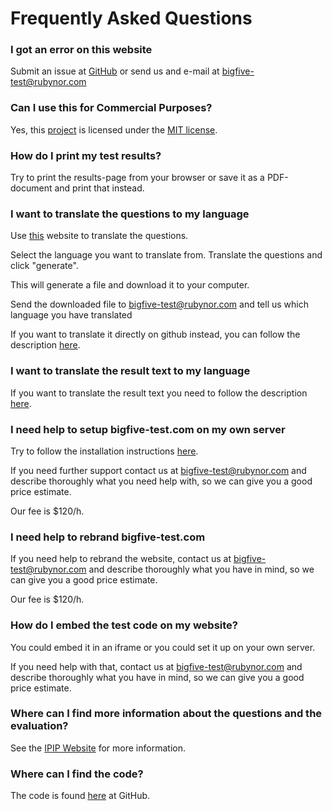# Frequently Asked Questions


### I got an error on this website

Submit an issue at [GitHub](https://github.com/rubynor/bigfive-web) or send us
and e-mail at bigfive-test@rubynor.com

### Can I use this for Commercial Purposes?

Yes, this [project](https://github.com/rubynor/bigfive-web) is licensed under the [MIT
license](https://en.wikipedia.org/wiki/MIT_License).

### How do I print my test results?

Try to print the results-page from your browser or save it as a PDF-document and
print that instead.

### I want to translate the questions to my language

Use [this](https://b5.translations.alheimsins.net/b5-johnson-120-ipip-neo-pi-r)
website to translate the questions.

Select the language you want to translate from. Translate the questions and
click "generate".

This will generate a file and download it to your computer.

Send the downloaded file to bigfive-test@rubynor.com and tell us which language you have translated

If you want to translate it directly on github instead, you can follow the description
[here](https://github.com/Alheimsins/b5-johnson-120-ipip-neo-pi-r/blob/master/README.md#help-wanted).

### I want to translate the result text to my language

If you want to translate the result text you need to follow the description
[here](https://github.com/Alheimsins/b5-result-text#help-wanted).

### I need help to setup bigfive-test.com on my own server

Try to follow the installation instructions
[here](https://github.com/rubynor/bigfive-web#installation).

If you need further support contact us at bigfive-test@rubynor.com and describe
thoroughly what you need help with, so we can give you a good price estimate.

Our fee is $120/h.

### I need help to rebrand bigfive-test.com

If you need help to rebrand the website, contact us at bigfive-test@rubynor.com and describe
thoroughly what you have in mind, so we can give you a good price estimate.

Our fee is $120/h.

### How do I embed the test code on my website?

You could embed it in an iframe or you could set it up on your own server.

If you need help with that, contact us at bigfive-test@rubynor.com and describe
thoroughly what you have in mind, so we can give you a good price estimate.

### Where can I find more information about the questions and the evaluation?

See the [IPIP Website](https://ipip.ori.org/) for more information.

### Where can I find the code?

The code is found [here](https://github.com/rubynor/bigfive-web) at GitHub.
